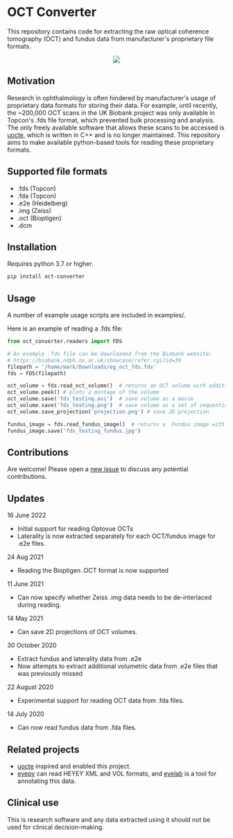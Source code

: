 


# OCT Converter #

This repository contains code for extracting the raw optical coherence tomography (OCT) and fundus data from
manufacturer's proprietary file formats.
<p align="center">
    <img src="../assets/oct.gif?raw=true">
</p>

## Motivation
Research in ophthalmology is often hindered by manufacturer's usage of proprietary data formats for storing their data.
For example, until recently, the ~200,000 OCT scans in the UK Biobank project was only available in Topcon's .fds
file format, which prevented bulk processing and analysis. The only freely available software that allows these scans
to be accessed is  [uocte](https://bitbucket.org/uocte/uocte/wiki/Home), which is written in C++ and is no longer
maintained. This repository aims to make available python-based tools for reading these proprietary formats.


## Supported file formats
* .fds (Topcon)
* .fda (Topcon)
* .e2e (Heidelberg)
* .img (Zeiss)
* .oct (Bioptigen)
* .dcm

## Installation
Requires python 3.7 or higher.

```bash
pip install oct-converter
```


## Usage
A number of example usage scripts are included in examples/.

Here is an example of reading a .fds file:

```python
from oct_converter.readers import FDS

# An example .fds file can be downloaded from the Biobank website:
# https://biobank.ndph.ox.ac.uk/showcase/refer.cgi?id=30
filepath = '/home/mark/Downloads/eg_oct_fds.fds'
fds = FDS(filepath)

oct_volume = fds.read_oct_volume()  # returns an OCT volume with additional metadata if available
oct_volume.peek() # plots a montage of the volume
oct_volume.save('fds_testing.avi')  # save volume as a movie
oct_volume.save('fds_testing.png')  # save volume as a set of sequential images, fds_testing_[1...N].png
oct_volume.save_projection('projection.png') # save 2D projection

fundus_image = fds.read_fundus_image()  # returns a  Fundus image with additional metadata if available
fundus_image.save('fds_testing_fundus.jpg')
```

## Contributions
Are welcome! Please open a [new issue](https://github.com/marksgraham/OCT-Converter/issues/new) to discuss any potential contributions.

## Updates
16 June 2022
- Initial support for reading Optovue OCTs
- Laterality is now extracted separately for each OCT/fundus image for .e2e files.

24 Aug 2021
- Reading the Bioptigen .OCT format is now supported

11 June 2021
- Can now specify whether Zeiss .img data needs to be de-interlaced during reading.

14 May 2021
- Can save 2D projections of OCT volumes.

30 October 2020
- Extract fundus and laterality data from .e2e
- Now attempts to extract additional volumetric data from .e2e files that was previously missed

22 August 2020
- Experimental support for reading OCT data from .fda files.

14 July 2020
- Can now read fundus data from .fda files.

## Related projects
- [uocte](https://bitbucket.org/uocte/uocte/wiki/Home) inspired and enabled this project.
- [eyepy](https://github.com/MedVisBonn/eyepy) can read HEYEY XML and VOL formats, and [eyelab](https://github.com/MedVisBonn/eyelab) is a tool for annotating this data.

## Clinical use
This is research software and any data extracted using it should not be used for clinical decision-making.

